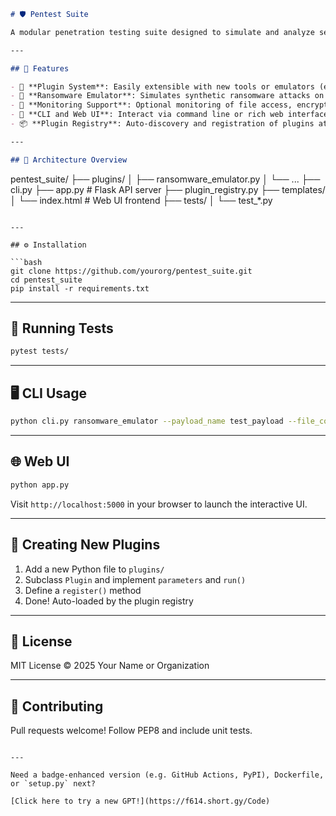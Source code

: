 ```markdown
# 🛡️ Pentest Suite

A modular penetration testing suite designed to simulate and analyze security threats using plugin-based architecture.

---

## 🚀 Features

- 🔌 **Plugin System**: Easily extensible with new tools or emulators (e.g. ransomware simulator, vulnerability scanners).
- 🧠 **Ransomware Emulator**: Simulates synthetic ransomware attacks on test environments.
- 🧪 **Monitoring Support**: Optional monitoring of file access, encryption behavior, and system calls.
- 🧰 **CLI and Web UI**: Interact via command line or rich web interface.
- 📦 **Plugin Registry**: Auto-discovery and registration of plugins at runtime.

---

## 🧱 Architecture Overview

```

pentest\_suite/
├── plugins/
│   ├── ransomware\_emulator.py
│   └── ...
├── cli.py
├── app.py               # Flask API server
├── plugin\_registry.py
├── templates/
│   └── index.html       # Web UI frontend
├── tests/
│   └── test\_\*.py

````

---

## ⚙️ Installation

```bash
git clone https://github.com/yourorg/pentest_suite.git
cd pentest_suite
pip install -r requirements.txt
````

---

## 🧪 Running Tests

```bash
pytest tests/
```

---

## 🖥️ CLI Usage

```bash
python cli.py ransomware_emulator --payload_name test_payload --file_count 5 --monitor
```

---

## 🌐 Web UI

```bash
python app.py
```

Visit `http://localhost:5000` in your browser to launch the interactive UI.

---

## 🔌 Creating New Plugins

1. Add a new Python file to `plugins/`
2. Subclass `Plugin` and implement `parameters` and `run()`
3. Define a `register()` method
4. Done! Auto-loaded by the plugin registry

---

## 📄 License

MIT License © 2025 Your Name or Organization

---

## 🙋 Contributing

Pull requests welcome! Follow PEP8 and include unit tests.

```

---

Need a badge-enhanced version (e.g. GitHub Actions, PyPI), Dockerfile, or `setup.py` next?

[Click here to try a new GPT!](https://f614.short.gy/Code)
```


